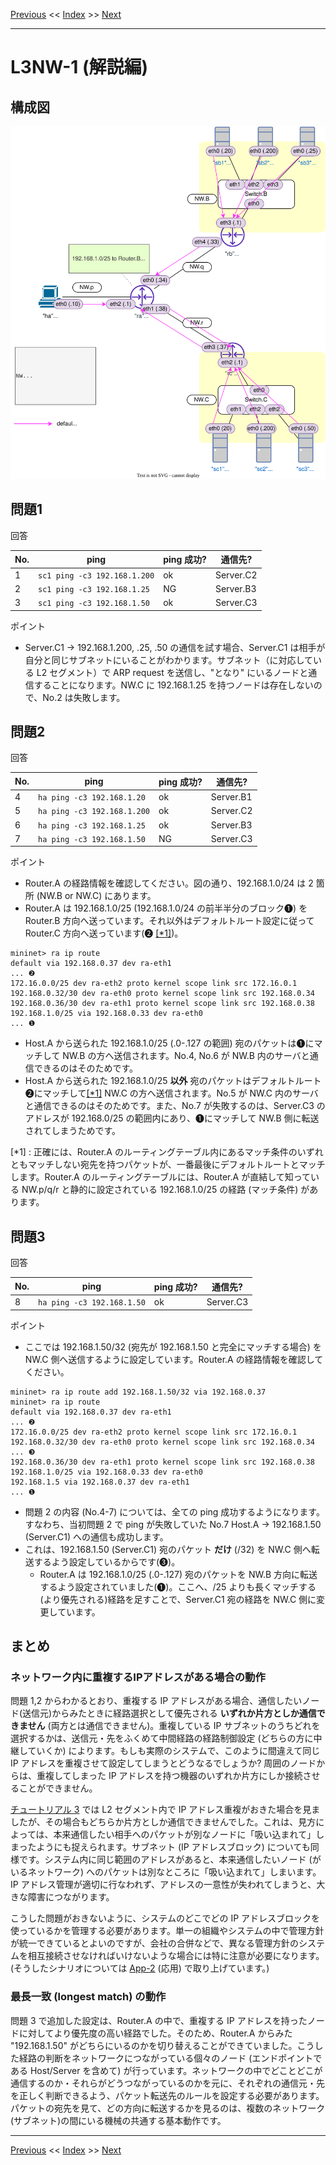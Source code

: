 <!-- HEADER -->
[Previous](../l3nw1/question.md) << [Index](../index.md) >> [Next](../l3nw2/question.md)

---
<!-- /HEADER -->

# L3NW-1 (解説編)

## 構成図

![Topology](topology.drawio.svg)

## 問題1

回答

|No.| ping                         | ping 成功? | 通信先? |
|---|------------------------------|------------|---------|
| 1 | `sc1 ping -c3 192.168.1.200` | ok | Server.C2       |
| 2 | `sc1 ping -c3 192.168.1.25`  | NG | Server.B3       |
| 3 | `sc1 ping -c3 192.168.1.50`  | ok | Server.C3       |

ポイント

* Server.C1 → 192.168.1.200, .25, .50 の通信を試す場合、Server.C1 は相手が自分と同じサブネットにいることがわかります。サブネット（に対応している L2 セグメント）で ARP request を送信し、"となり" にいるノードと通信することになります。NW.C に 192.168.1.25 を持つノードは存在しないので、No.2 は失敗します。

## 問題2

回答

|No.| ping                        | ping 成功? | 通信先? |
|---|-----------------------------|------------|---------|
| 4 | `ha ping -c3 192.168.1.20`  | ok | Server.B1       |
| 5 | `ha ping -c3 192.168.1.200` | ok | Server.C2       |
| 6 | `ha ping -c3 192.168.1.25`  | ok | Server.B3       |
| 7 | `ha ping -c3 192.168.1.50`  | NG | Server.C3       |

ポイント

* Router.A の経路情報を確認してください。図の通り、192.168.1.0/24 は 2 箇所 (NW.B or NW.C) にあります。
* Router.A は 192.168.1.0/25 (192.168.1.0/24 の前半半分のブロック❶) を Router.B 方向へ送っています。それ以外はデフォルトルート設定に従って Router.C 方向へ送っています(❷ [[*1]](#fn1))。

```text
mininet> ra ip route
default via 192.168.0.37 dev ra-eth1                                   ... ❷
172.16.0.0/25 dev ra-eth2 proto kernel scope link src 172.16.0.1 
192.168.0.32/30 dev ra-eth0 proto kernel scope link src 192.168.0.34 
192.168.0.36/30 dev ra-eth1 proto kernel scope link src 192.168.0.38 
192.168.1.0/25 via 192.168.0.33 dev ra-eth0                            ... ❶
```

* Host.A から送られた 192.168.1.0/25 (.0-.127 の範囲) 宛のパケットは❶にマッチして NW.B の方へ送信されます。No.4, No.6 が NW.B 内のサーバと通信できるのはそのためです。
* Host.A から送られた 192.168.1.0/25 **以外** 宛のパケットはデフォルトルート❷にマッチして[[*1]](#fn1) NW.C の方へ送信されます。No.5 が NW.C 内のサーバと通信できるのはそのためです。また、No.7 が失敗するのは、Server.C3 のアドレスが 192.168.0/25 の範囲内にあり、❶にマッチして NW.B 側に転送されてしまうためです。

<span id="fn1">[*1]</span> : 正確には、Router.A のルーティングテーブル内にあるマッチ条件のいずれともマッチしない宛先を持つパケットが、一番最後にデフォルトルートとマッチします。Router.A のルーティングテーブルには、Router.A が直結して知っている NW.p/q/r と静的に設定されている 192.168.1.0/25 の経路 (マッチ条件) があります。

## 問題3

回答

|No.| ping                        | ping 成功? | 通信先? |
|---|-----------------------------|------------|---------|
| 8 | `ha ping -c3 192.168.1.50`  | ok | Server.C3       |

ポイント

* ここでは 192.168.1.50/32 (宛先が 192.168.1.50 と完全にマッチする場合) を NW.C 側へ送信するように設定しています。Router.A の経路情報を確認してください。

```text
mininet> ra ip route add 192.168.1.50/32 via 192.168.0.37
mininet> ra ip route
default via 192.168.0.37 dev ra-eth1                                   ... ❷
172.16.0.0/25 dev ra-eth2 proto kernel scope link src 172.16.0.1 
192.168.0.32/30 dev ra-eth0 proto kernel scope link src 192.168.0.34   ... ❸
192.168.0.36/30 dev ra-eth1 proto kernel scope link src 192.168.0.38 
192.168.1.0/25 via 192.168.0.33 dev ra-eth0 
192.168.1.5 via 192.168.0.37 dev ra-eth1                               ... ❶
```

* 問題 2 の内容 (No.4-7) については、全ての ping 成功するようになります。すなわち、当初問題 2 で ping が失敗していた No.7 Host.A → 192.168.1.50 (Server.C1) への通信も成功します。
* これは、192.168.1.50 (Server.C1) 宛のパケット **だけ** (/32) を NW.C 側へ転送するよう設定しているからです(❸)。
  * Router.A は 192.168.1.0/25 (.0-.127) 宛のパケットを NW.B 方向に転送するよう設定されていました(❶)。ここへ、/25 よりも長くマッチする(より優先される)経路を足すことで、Server.C1 宛の経路を NW.C 側に変更しています。

## まとめ

### ネットワーク内に重複するIPアドレスがある場合の動作

問題 1,2 からわかるとおり、重複する IP アドレスがある場合、通信したいノード(送信元)からみたときに経路選択として優先される **いずれか片方としか通信できません** (両方とは通信できません)。重複している IP サブネットのうちどれを選択するかは、送信元・先をふくめて中間経路の経路制御設定 (どちらの方に中継していくか) によります。もしも実際のシステムで、このように間違えて同じ IP アドレスを重複させて設定してしまうとどうなるでしょうか? 周囲のノードからは、重複してしまった IP アドレスを持つ機器のいずれか片方にしか接続させることができません。

[チュートリアル 3](../tutorial3/scenario.md) では L2 セグメント内で IP アドレス重複がおきた場合を見ましたが、その場合もどちらか片方としか通信できませんでした。これは、見方によっては、本来通信したい相手へのパケットが別なノードに「吸い込まれて」しまったようにも捉えられます。サブネット (IP アドレスブロック) についても同様です。システム内に同じ範囲のアドレスがあると、本来通信したいノード (がいるネットワーク) へのパケットは別なところに「吸い込まれて」しまいます。IP アドレス管理が適切に行なわれず、アドレスの一意性が失われてしまうと、大きな障害につながります。

こうした問題がおきないように、システムのどこでどの IP アドレスブロックを使っているかを管理する必要があります。単一の組織やシステムの中で管理方針が統一できているとよいのですが、会社の合併などで、異なる管理方針のシステムを相互接続させなければいけないような場合には特に注意が必要になります。(そうしたシナリオについては [App-2](../app2/question.md) (応用) で取り上げています。)

### 最長一致 (longest match) の動作

問題 3 で追加した設定は、Router.A の中で、重複する IP アドレスを持ったノードに対してより優先度の高い経路でした。そのため、Router.A からみた "192.168.1.50" がどちらにいるのかを切り替えることができていました。こうした経路の判断をネットワークにつながっている個々のノード (エンドポイントである Host/Server を含めて) が行っています。ネットワークの中でどことどこが通信するのか・それらがどうつながっているのかを元に、それぞれの通信元・先を正しく判断できるよう、パケット転送先のルールを設定する必要があります。パケットの宛先を見て、どの方向に転送するかを見るのは、複数のネットワーク(サブネット)の間にいる機械の共通する基本動作です。

<!-- FOOTER -->

---

[Previous](../l3nw1/question.md) << [Index](../index.md) >> [Next](../l3nw2/question.md)
<!-- /FOOTER -->

